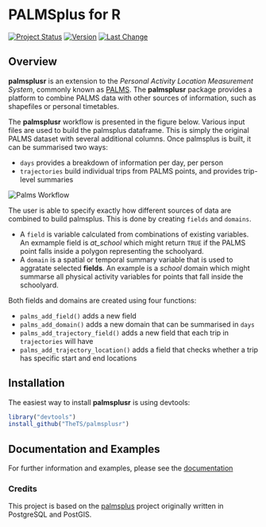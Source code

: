 
<!-- README.md is generated from README.Rmd. Please edit that file -->
PALMSplus for R
===============

<!--[![AppVeyor Build Status](https://ci.appveyor.com/api/projects/status/github/TheTS/palmsplusr?branch=master&svg=true)](https://ci.appveyor.com/project/TheTS/palmsplusr)-->
<!--[![Travis-CI Build Status](https://travis-ci.org/TheTS/palmsplusr.svg?branch=master)](https://travis-ci.org/TheTS/palmsplusr) -->
<!--[![codecov](https://codecov.io/gh/TheTS/actigraph.sleepr/branch/master/graph/badge.svg)](https://codecov.io/gh/TheTS/actigraph.sleepr)-->
[![Project Status](http://www.repostatus.org/badges/latest/wip.svg)](http://www.repostatus.org/#wip) [![Version](https://img.shields.io/badge/Package%20version-0.1.0-orange.svg)](commits/master) [![Last Change](https://img.shields.io/badge/Last%20change-2018--01--01-yellowgreen.svg)](/commits/master)

Overview
--------

**palmsplusr** is an extension to the *Personal Activity Location Measurement System*, commonly known as [PALMS](https://ucsd-palms-project.wikispaces.com/). The **palmsplusr** package provides a platform to combine PALMS data with other sources of information, such as shapefiles or personal timetables.

The **palmsplusr** workflow is presented in the figure below. Various input files are used to build the palmsplus dataframe. This is simply the original PALMS dataset with several additional columns. Once palmsplus is built, it can be summarised two ways:

-   `days` provides a breakdown of information per day, per person
-   `trajectories` build individual trips from PALMS points, and provides trip-level summaries

![Palms Workflow](https://i.imgur.com/8WOw3mD.png)

The user is able to specify exactly how different sources of data are combined to build palmsplus. This is done by creating `fields` and `domains`.

-   A `field` is variable calculated from combinations of existing variables. An exmample field is *at\_school* which might return `TRUE` if the PALMS point falls inside a polygon representing the schoolyard.
-   A `domain` is a spatial or temporal summary variable that is used to aggratate selected **fields**. An example is a *school* domain which might summarse all physical activity variables for points that fall inside the schoolyard.

Both fields and domains are created using four functions:

-   `palms_add_field()` adds a new field
-   `palms_add_domain()` adds a new domain that can be summarised in `days`
-   `palms_add_trajectory_field()` adds a new field that each trip in `trajectories` will have
-   `palms_add_trajectory_location()` adds a field that checks whether a trip has specific start and end locations

Installation
------------

The easiest way to install **palmsplusr** is using devtools:

``` r
library("devtools")
install_github("TheTS/palmsplusr")
```

Documentation and Examples
--------------------------

For further information and examples, please see the [documentation](http://thets.github.io/palmsplusr/)

### Credits

This project is based on the [palmsplus](https://github.com/bsnizek/palmsplus) project originally written in PostgreSQL and PostGIS.
